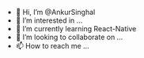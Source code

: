 - 👋 Hi, I’m @AnkurSinghal  
- 👀 I’m interested in ...
- 🌱 I’m currently learning React-Native
- 💞️ I’m looking to collaborate on ...
- 📫 How to reach me ...

<!---
AnkurSinghal-iph/AnkurSinghal-iph is a ✨ special ✨ repository because its `README.md` (this file) appears on your GitHub profile.
You can click the Preview link to take a look at your changes.
--->
